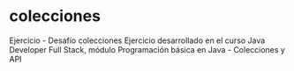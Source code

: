 # colecciones
Ejercicio - Desafío colecciones
Ejercicio desarrollado en el curso Java Developer Full Stack, módulo Programación básica en Java - Colecciones y API
